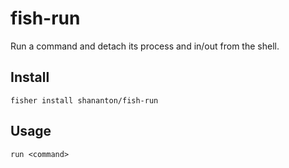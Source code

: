# fish-run
Run a command and detach its process and in/out from the shell.

## Install
`fisher install shananton/fish-run`

## Usage
`run <command>`
